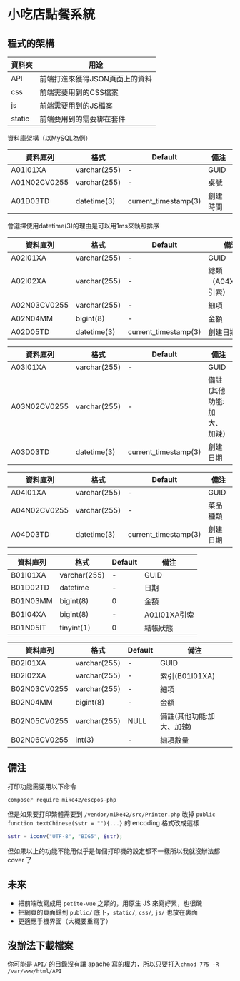 # 小吃店點餐系統

## 程式的架構

| 資料夾 | 用途                           |
| ------ | ------------------------------ |
| API    | 前端打進來獲得JSON頁面上的資料 |
| css    | 前端需要用到的CSS檔案          |
| js     | 前端需要用到的JS檔案           |
| static | 前端要用到的需要綁在套件       |

資料庫架構（以MySQL為例）

| 資料庫列     | 格式         | Default              | 備注     |
| ------------ | ------------ | -------------------- | -------- |
| A01I01XA     | varchar(255) | -                    | GUID     |
| A01N02CV0255 | varchar(255) | -                    | 桌號     |
| A01D03TD     | datetime(3)  | current_timestamp(3) | 創建時間 |

會選擇使用datetime(3)的理由是可以用1ms來執照排序

| 資料庫列     | 格式         | Default              | 備注                 |
| ------------ | ------------ | -------------------- | -------------------- |
| A02I01XA     | varchar(255) | -                    | GUID                 |
| A02I02XA     | varchar(255) | -                    | 總類（A04X01XA引索） |
| A02N03CV0255 | varchar(255) | -                    | 細項                 |
| A02N04MM     | bigint(8)    | -                    | 金額                 |
| A02D05TD     | datetime(3)  | current_timestamp(3) | 創建日期             |

| 資料庫列     | 格式         | Default              | 備注                       |
| ------------ | ------------ | -------------------- | -------------------------- |
| A03I01XA     | varchar(255) | -                    | GUID                       |
| A03N02CV0255 | varchar(255) | -                    | 備註(其他功能:加大、加辣） |
| A03D03TD     | datetime(3)  | current_timestamp(3) | 創建日期                   |

| 資料庫列     | 格式         | Default              | 備注     |
| ------------ | ------------ | -------------------- | -------- |
| A04I01XA     | varchar(255) | -                    | GUID     |
| A04N02CV0255 | varchar(255) | -                    | 菜品種類 |
| A04D03TD     | datetime(3)  | current_timestamp(3) | 創建日期 |

| 資料庫列 | 格式         | Default | 備注         |
| -------- | ------------ | ------- | ------------ |
| B01I01XA | varchar(255) | -       | GUID         |
| B01D02TD | datetime     | -       | 日期         |
| B01N03MM | bigint(8)    | 0       | 金額         |
| B01I04XA | bigint(8)    | -       | A01I01XA引索 |
| B01N05IT | tinyint(1)   | 0       | 結帳狀態     |

| 資料庫列     | 格式         | Default | 備注                      |
| ------------ | ------------ | ------- | ------------------------- |
| B02I01XA     | varchar(255) | -       | GUID                      |
| B02I02XA     | varchar(255) | -       | 索引(B01I01XA)            |
| B02N03CV0255 | varchar(255) | -       | 細項                      |
| B02N04MM     | bigint(8)    | -       | 金額                      |
| B02N05CV0255 | varchar(255) | NULL    | 備註(其他功能:加大、加辣) |
| B02N06CV0255 | int(3)       | -       | 細項數量                  |



## 備注

打印功能需要用以下命令

```
composer require mike42/escpos-php
```

但是如果要打印繁體需要到 `/vendor/mike42/src/Printer.php` 改掉 `public function textChinese($str = ""){...}` 的 encoding 格式改成這樣

```php
$str = iconv("UTF-8", "BIG5", $str);
```

但如果以上的功能不能用似乎是每個打印機的設定都不一樣所以我就沒辦法都 cover 了

## 未來

- 把前端改寫成用 `petite-vue` 之類的，用原生 JS 來寫好累，也很醜
- 把網頁的頁面歸到 `public/` 底下，`static/`, `css/`, `js/` 也放在裏面
- 更適應手機界面（大概要重寫了）

## 沒辦法下載檔案

你可能是 `API/` 的目錄沒有讓 apache 寫的權力，所以只要打入`chmod 775 -R /var/www/html/API`
